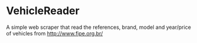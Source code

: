 VehicleReader
=============

A simple web scraper that read the references, brand, model and year/price of vehicles from http://www.fipe.org.br/
